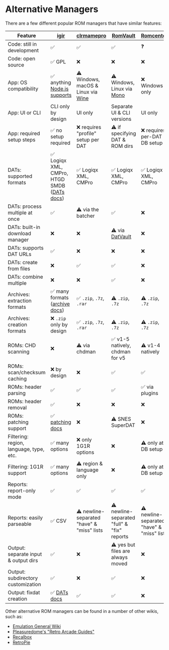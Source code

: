 # Alternative Managers

There are a few different popular ROM managers that have similar features:

| Feature                                 | [igir](index.md)                                              | [clrmamepro](https://mamedev.emulab.it/clrmamepro/)           | [RomVault](https://www.romvault.com/)                       | [Romcenter](http://www.romcenter.com/)     |
|-----------------------------------------|---------------------------------------------------------------|---------------------------------------------------------------|-------------------------------------------------------------|--------------------------------------------|
| Code: still in development              | ✅                                                             | ✅                                                             | ✅                                                           | ❓                                          |
| Code: open source                       | ✅ GPL                                                         | ❌                                                             | ❌                                                           | ❌                                          |
| App: OS compatibility                   | ✅ anything [Node.js supports](https://nodejs.org/en/download) | ⚠️ Windows, macOS & Linux via [Wine](https://www.winehq.org/) | ⚠️ Windows, Linux via [Mono](https://www.mono-project.com/) | ❌ Windows only                             |
| App: UI or CLI                          | CLI only by design                                            | UI only                                                       | Separate UI & CLI versions                                  | UI only                                    |
| App: required setup steps               | ✅ no setup required                                           | ❌ requires "profile" setup per DAT                            | ⚠️ if specifying DAT & ROM dirs                             | ❌ requires per-DAT DB setup                |
| DATs: supported formats                 | ✅ Logiqx XML, CMPro, HTGD SMDB ([DATs docs](input/dats.md))   | ✅ Logiqx XML, CMPro                                           | ✅ Logiqx XML, CMPro                                         | ✅ Logiqx XML, CMPro                        |
| DATs: process multiple at once          | ✅                                                             | ⚠️ via the batcher                                            | ✅                                                           | ❌                                          |
| DATs: built-in download manager         | ❌                                                             | ❌                                                             | ⚠️ via [DatVault](https://www.datvault.com/)                | ❌                                          |
| DATs: supports DAT URLs                 | ✅                                                             | ❌                                                             | ❌                                                           | ❌                                          |
| DATs: create from files                 | ❌                                                             | ✅                                                             | ✅                                                           | ❌                                          |
| DATs: combine multiple                  | ❌                                                             | ❌                                                             | ✅                                                           | ❌                                          |
| Archives: extraction formats            | ✅ many formats ([archive docs](input/archives.md))            | ✅ `.zip`, `.7z`, `.rar`                                       | ⚠️ `.zip`, `.7z`                                            | ⚠️ `.zip`, `.7z`                           |
| Archives: creation formats              | ❌ `.zip` only by design                                       | ✅ `.zip`, `.7z`, `.rar`                                       | ⚠️ `.zip`, `.7z`                                            | ⚠️ `.zip`, `.7z`                           |
| ROMs: CHD scanning                      | ❌                                                             | ⚠️ via chdman                                                 | ✅ v1-5 natively, chdman for v5                              | ⚠️ v1-4 natively                           |
| ROMs: scan/checksum caching             | ❌ by design                                                   | ❌                                                             | ✅                                                           | ✅                                          |
| ROMs: header parsing                    | ✅                                                             | ✅                                                             | ✅                                                           | ✅ via plugins                              |
| ROMs: header removal                    | ✅                                                             | ❌                                                             | ❌                                                           | ❌                                          |
| ROMs: patching support                  | ✅ [patching docs](rom-patching.md)                            | ❌                                                             | ⚠️ SNES SuperDAT                                            | ❌                                          |
| Filtering: region, language, type, etc. | ✅ many options                                                | ❌ only 1G1R options                                           | ❌                                                           | ⚠️ only at DB setup                        |
| Filtering: 1G1R support                 | ✅ many options                                                | ⚠️ region & language only                                     | ❌                                                           | ⚠️ only at DB setup                        |
| Reports: report-only mode               | ✅                                                             | ✅                                                             | ✅                                                           | ✅                                          |
| Reports: easily parseable               | ✅ CSV                                                         | ⚠️ newline-separated "have" & "miss" lists                    | ⚠️ newline-separated "full" & "fix" reports                 | ⚠️ newline-separated "have" & "miss" lists |
| Output: separate input & output dirs    | ✅                                                             | ❌                                                             | ⚠️ yes but files are always moved                           | ❌                                          |
| Output: subdirectory customization      | ✅                                                             | ❌                                                             | ✅                                                           | ❌                                          |
| Output: fixdat creation                 | ✅ [DATs docs](input/dats.md)                                  | ✅                                                             | ✅                                                           | ❌                                          |

Other alternative ROM managers can be found in a number of other wikis, such as:

- [Emulation General Wiki](https://emulation.gametechwiki.com/index.php/ROM_managers)
- [Pleasuredome's "Retro Arcade Guides"](https://pleasuredome.miraheze.org/wiki/ROM_Manager)
- [Recalbox](https://wiki.recalbox.com/en/tutorials/utilities/rom-management)
- [RetroPie](https://retropie.org.uk/docs/Validating%2C-Rebuilding%2C-and-Filtering-ROM-Collections/)
